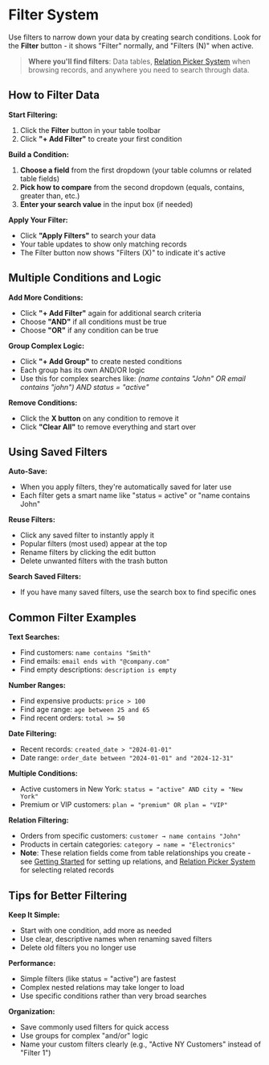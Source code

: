 # Filter System

Use filters to narrow down your data by creating search conditions. Look for the **Filter** button - it shows "Filter" normally, and "Filters (N)" when active.

> **Where you'll find filters**: Data tables, [Relation Picker System](./relation-picker.md) when browsing records, and anywhere you need to search through data.

## How to Filter Data

**Start Filtering:**
1. Click the **Filter** button in your table toolbar
2. Click **"+ Add Filter"** to create your first condition

**Build a Condition:**
1. **Choose a field** from the first dropdown (your table columns or related table fields)
2. **Pick how to compare** from the second dropdown (equals, contains, greater than, etc.)  
3. **Enter your search value** in the input box (if needed)

**Apply Your Filter:**
- Click **"Apply Filters"** to search your data
- Your table updates to show only matching records
- The Filter button now shows "Filters (X)" to indicate it's active

## Multiple Conditions and Logic

**Add More Conditions:**
- Click **"+ Add Filter"** again for additional search criteria
- Choose **"AND"** if all conditions must be true
- Choose **"OR"** if any condition can be true

**Group Complex Logic:**
- Click **"+ Add Group"** to create nested conditions
- Each group has its own AND/OR logic
- Use this for complex searches like: *(name contains "John" OR email contains "john") AND status = "active"*

**Remove Conditions:**
- Click the **X button** on any condition to remove it
- Click **"Clear All"** to remove everything and start over

## Using Saved Filters

**Auto-Save:**
- When you apply filters, they're automatically saved for later use
- Each filter gets a smart name like "status = active" or "name contains John"

**Reuse Filters:**
- Click any saved filter to instantly apply it
- Popular filters (most used) appear at the top
- Rename filters by clicking the edit button
- Delete unwanted filters with the trash button

**Search Saved Filters:**
- If you have many saved filters, use the search box to find specific ones

## Common Filter Examples

**Text Searches:**
- Find customers: `name contains "Smith"`
- Find emails: `email ends with "@company.com"`
- Find empty descriptions: `description is empty`

**Number Ranges:**
- Find expensive products: `price > 100`
- Find age range: `age between 25 and 65`
- Find recent orders: `total >= 50`

**Date Filtering:**
- Recent records: `created_date > "2024-01-01"`
- Date range: `order_date between "2024-01-01" and "2024-12-31"`

**Multiple Conditions:**
- Active customers in New York: `status = "active" AND city = "New York"`
- Premium or VIP customers: `plan = "premium" OR plan = "VIP"`

**Relation Filtering:**
- Orders from specific customers: `customer → name contains "John"`
- Products in certain categories: `category → name = "Electronics"`
- **Note**: These relation fields come from table relationships you create - see [Getting Started](../getting-started/getting-started.md) for setting up relations, and [Relation Picker System](./relation-picker.md) for selecting related records

## Tips for Better Filtering

**Keep It Simple:**
- Start with one condition, add more as needed
- Use clear, descriptive names when renaming saved filters
- Delete old filters you no longer use

**Performance:**
- Simple filters (like status = "active") are fastest
- Complex nested relations may take longer to load
- Use specific conditions rather than very broad searches

**Organization:**
- Save commonly used filters for quick access
- Use groups for complex "and/or" logic
- Name your custom filters clearly (e.g., "Active NY Customers" instead of "Filter 1")